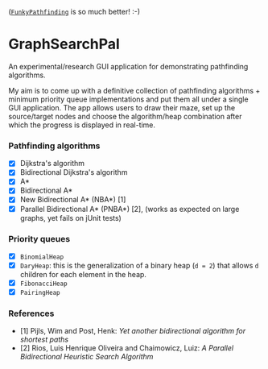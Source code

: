 ([`FunkyPathfinding`](https://github.com/coderodde/FunkyPathfinding) is so much better! :-)

# GraphSearchPal
An experimental/research GUI application for demonstrating pathfinding algorithms.

My aim is to come up with a definitive collection of pathfinding algorithms + minimum priority queue implementations and put them all under a single GUI application. The app allows users to draw their maze, set up the source/target nodes and choose the algorithm/heap combination after which the progress is displayed in real-time.

### Pathfinding algorithms
- [x] Dijkstra's algorithm
- [x] Bidirectional Dijkstra's algorithm
- [x] A*
- [x] Bidirectional A*
- [x] New Bidirectional A* (NBA*) [1]
- [x] Parallel Bidirectional A* (PNBA*) [2], (works as expected on large graphs, yet fails on jUnit tests)

### Priority queues 

- [x] `BinomialHeap`
- [x] `DaryHeap`: this is the generalization of a binary heap (`d = 2`) that allows `d` children for each element in the heap.
- [x] `FibonacciHeap`
- [x] `PairingHeap`

### References
* [1] Pijls, Wim and Post, Henk: _Yet another bidirectional algorithm for shortest paths_
* [2] Rios, Luis Henrique Oliveira and Chaimowicz, Luiz: _A Parallel Bidirectional Heuristic Search Algorithm_
